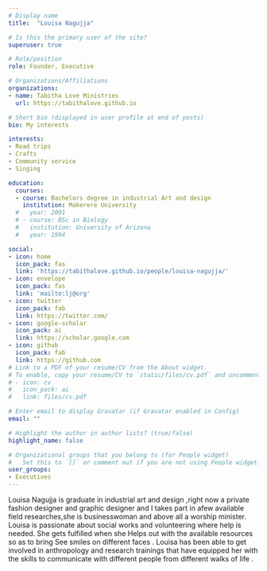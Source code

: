 ```yaml
---
# Display name
title:  "Louisa Nagujja"

# Is this the primary user of the site?
superuser: true

# Role/position
role: Founder, Executive

# Organizations/Affiliations
organizations:
- name: Tabitha Love Ministries
  url: https://tabithalove.github.io

# Short bio (displayed in user profile at end of posts)
bio: My interests

interests:
- Road trips
- Crafts
- Community service 
- Singing

education:
  courses:
  - course: Bachelors degree in industrial Art and design 
    institution: Makerere University
  #   year: 2001
  # - course: BSc in Biology
  #   institution: University of Arizona
  #   year: 1994

social:
- icon: home
  icon_pack: fas
  link: 'https://tabithalove.github.io/people/louisa-nagujja/'
- icon: envelope
  icon_pack: fas
  link: 'mailto:lj@org'
- icon: twitter
  icon_pack: fab
  link: https://twitter.com/
- icon: google-scholar
  icon_pack: ai
  link: https://scholar.google.com
- icon: github
  icon_pack: fab
  link: https://github.com
# Link to a PDF of your resume/CV from the About widget.
# To enable, copy your resume/CV to `static/files/cv.pdf` and uncomment the lines below.
# - icon: cv
#   icon_pack: ai
#   link: files/cv.pdf

# Enter email to display Gravatar (if Gravatar enabled in Config)
email: ""

# Highlight the author in author lists? (true/false)
highlight_name: false

# Organizational groups that you belong to (for People widget)
#   Set this to `[]` or comment out if you are not using People widget.
user_groups:
- Executives
---
```


Louisa Nagujja is graduate in industrial art and design ,right now a private fashion designer and graphic designer and I takes part in afew available field researches,she is businesswoman and above all a worship minister. Louisa is passionate about social works and volunteering where help is needed. She gets fulfilled when she Helps out with the available resources so as to bring See smiles on different faces .
Louisa has been able to get involved in anthropology and research trainings that have equipped her with the skills to communicate with different people from different walks of life .
